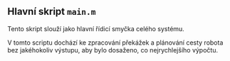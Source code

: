 ## Hlavní skript `main.m`

Tento skript slouží jako hlavní řídicí smyčka celého systému.

V tomto scriptu dochází ke zpracování překážek a plánování cesty robota bez jakéhokoliv výstupu, aby bylo dosaženo, co nejrychlejšího výpočtu.



